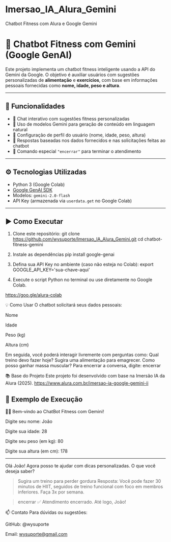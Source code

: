 # Imersao_IA_Alura_Gemini
Chatbot Fitness com Alura e Google Gemini

# 🤖 Chatbot Fitness com Gemini (Google GenAI)

Este projeto implementa um chatbot fitness inteligente usando a API do Gemini da Google. O objetivo é auxiliar usuários com sugestões personalizadas de **alimentação** e **exercícios**, com base em informações pessoais fornecidas como **nome, idade, peso e altura**.

---

## 📌 Funcionalidades

- 🔹 Chat interativo com sugestões fitness personalizadas
- 🔹 Uso de modelos Gemini para geração de conteúdo em linguagem natural
- 🔹 Configuração de perfil do usuário (nome, idade, peso, altura)
- 🔹 Respostas baseadas nos dados fornecidos e nas solicitações feitas ao chatbot
- 🔹 Comando especial `"encerrar"` para terminar o atendimento

---

## ⚙️ Tecnologias Utilizadas

- Python 3 (Google Colab)
- [Google GenAI SDK](https://ai.google.dev/)
- Modelos: `gemini-2.0-flash`
- API Key (armazenada via `userdata.get` no Google Colab)

---

## ▶️ Como Executar

1. Clone este repositório:
git clone https://github.com/wysuporte/Imersao_IA_Alura_Gemini.git
cd chatbot-fitness-gemini

3. Instale as dependências
pip install google-genai

4. Defina sua API Key no ambiente (caso não esteja no Colab):
export GOOGLE_API_KEY='sua-chave-aqui'

5. Execute o script Python no terminal ou use diretamente no Google Colab.
   
https://goo.gle/alura-colab

💡 Como Usar
O chatbot solicitará seus dados pessoais:

Nome

Idade

Peso (kg)

Altura (cm)

Em seguida, você poderá interagir livremente com perguntas como:
Qual treino devo fazer hoje?
Sugira uma alimentação para emagrecer.
Como posso ganhar massa muscular?
Para encerrar a conversa, digite:
encerrar

📚 Base do Projeto
Este projeto foi desenvolvido com base na Imersão IA da Alura (2025).
https://www.alura.com.br/imersao-ia-google-gemini-ii

📸 Exemplo de Execução
--
🏋️‍♀️ Bem-vindo ao ChatBot Fitness com Gemini!

Digite seu nome: João

Digite sua idade: 28

Digite seu peso (em kg): 80

Digite sua altura (em cm): 178

---

Olá João! Agora posso te ajudar com dicas personalizadas. O que você deseja saber?

> Sugira um treino para perder gordura
Resposta: Você pode fazer 30 minutos de HIIT, seguidos de treino funcional com foco em membros inferiores. Faça 3x por semana.

> encerrar
✅ Atendimento encerrado. Até logo, João!


📫 Contato
Para dúvidas ou sugestões:

GitHub: @wysuporte

Email: wysuporte@gmail.com


